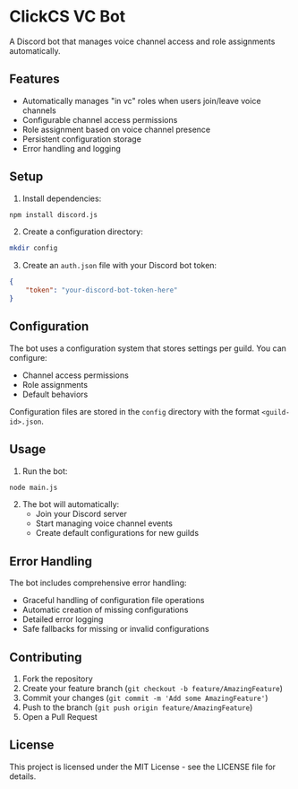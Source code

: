 # ClickCS VC Bot

A Discord bot that manages voice channel access and role assignments automatically.

## Features

- Automatically manages "in vc" roles when users join/leave voice channels
- Configurable channel access permissions
- Role assignment based on voice channel presence
- Persistent configuration storage
- Error handling and logging

## Setup

1. Install dependencies:
```bash
npm install discord.js
```

2. Create a configuration directory:
```bash
mkdir config
```

3. Create an `auth.json` file with your Discord bot token:
```json
{
    "token": "your-discord-bot-token-here"
}
```

## Configuration

The bot uses a configuration system that stores settings per guild. You can configure:

- Channel access permissions
- Role assignments
- Default behaviors

Configuration files are stored in the `config` directory with the format `<guild-id>.json`.

## Usage

1. Run the bot:
```bash
node main.js
```

2. The bot will automatically:
   - Join your Discord server
   - Start managing voice channel events
   - Create default configurations for new guilds

## Error Handling

The bot includes comprehensive error handling:

- Graceful handling of configuration file operations
- Automatic creation of missing configurations
- Detailed error logging
- Safe fallbacks for missing or invalid configurations

## Contributing

1. Fork the repository
2. Create your feature branch (`git checkout -b feature/AmazingFeature`)
3. Commit your changes (`git commit -m 'Add some AmazingFeature'`)
4. Push to the branch (`git push origin feature/AmazingFeature`)
5. Open a Pull Request

## License

This project is licensed under the MIT License - see the LICENSE file for details.
